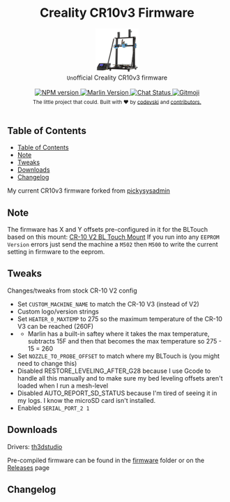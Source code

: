 <h1 align="center">Creality CR10v3 Firmware</h1>

<div align="center">
  <img src="cr10v3.png"
      alt="ditto" width="100" />
</div>
<div align="center">
  <code>Un</code>official Creality CR10v3 firmware
</div>

<br />

<div align="center">
  <!-- Node version -->
  <a href="#">
    <img src="https://img.shields.io/circleci/build/github/codevski/cr10v3-firmware/main"
      alt="NPM version" />
  </a>
  <!-- Marlin Version -->
  <a href="https://marlinfw.org/meta/download/">
    <img src="https://img.shields.io/badge/Marlin-2.0.7.2-success"
      alt="Marlin Version" />
  </a>
  <!-- Chat Status -->
  <a href="#">
    <img src="https://img.shields.io/discord/426035845531959297"
      alt="Chat Status" />
  </a>
  <a href="https://gitmoji.dev">
  <img src="https://img.shields.io/badge/gitmoji-%20😜%20😍-FFDD67.svg?style=flat-square" alt="Gitmoji">
</a>
  
</div>

<div align="center">
  <sub>The little project that could. Built with ❤︎ by
  <a href="https://twitter.com/codevski">codevski</a> and
  <a href="#">
    contributors.
  </a>
</div>
<br />

## Table of Contents

- [Table of Contents](#table-of-contents)
- [Note](#note)
- [Tweaks](#tweaks)
- [Downloads](#downloads)
- [Changelog](#changelog)

My current CR10v3 firmware forked from [pickysysadmin](https://git.pickysysadmin.ca/FiZi/cr-10-v3-marlin-config) 

## Note
The firmware has X and Y offsets pre-configured in it for the BLTouch based on this mount: [CR-10 V2 BL Touch Mount](https://www.thingiverse.com/thing:3947349)
If you run into any `EEPROM Version` errors just send the machine a `M502` then `M500` to write the current setting in firmware to the eeprom.
## Tweaks

Changes/tweaks from stock CR-10 V2 config
- Set `CUSTOM_MACHINE_NAME` to match the CR-10 V3 (instead of V2)
- Custom logo/version strings
- Set `HEATER_0_MAXTEMP` to 275 so the maximum temperature of the CR-10 V3 can be reached (260F)
- - Marlin has a built-in saftey where it takes the max temperature, subtracts 15F and then that becomes the max temperature so 275 - 15 = 260
- Set `NOZZLE_TO_PROBE_OFFSET` to match where my BLTouch is (you might need to change this)
- Disabled RESTORE_LEVELING_AFTER_G28 because I use Gcode to handle all this manually and to make sure my bed leveling offsets aren't loaded when I run a mesh-level
- Disabled AUTO_REPORT_SD_STATUS because I'm tired of seeing it in my logs. I know the microSD card isn't installed.
- Enabled `SERIAL_PORT_2 1`
## Downloads

Drivers: [th3dstudio](https://support.th3dstudio.com/hc/en-us/articles/360043291432-CH340-Drivers-TH3D-Uno-Creality-V1-1-4-V1-1-5-Board)

Pre-compiled firmware can be found in the [firmware](https://github.com/codevski/CR10v3-Firmware/tree/main/firmware) folder or on the [Releases](https://github.com/codevski/CR10v3-Firmware/releases) page

## Changelog